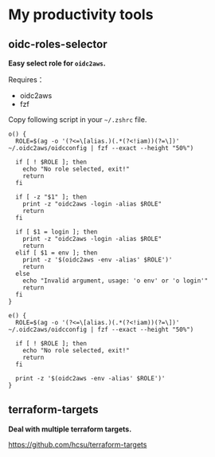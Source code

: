 # My productivity tools

## oidc-roles-selector

**Easy select role for `oidc2aws`.**

Requires：
* oidc2aws
* fzf

Copy following script in your `~/.zshrc` file.

```shell
o() {
  ROLE=$(ag -o '(?<=\[alias.)(.*(?<!iam))(?=\])' ~/.oidc2aws/oidcconfig | fzf --exact --height "50%")

  if [ ! $ROLE ]; then
    echo "No role selected, exit!"
    return
  fi
  
  if [ -z "$1" ]; then
    print -z "oidc2aws -login -alias $ROLE"
    return
  fi

  if [ $1 = login ]; then
    print -z "oidc2aws -login -alias $ROLE"
    return
  elif [ $1 = env ]; then
    print -z '$(oidc2aws -env -alias' $ROLE')'
    return
  else 
    echo "Invalid argument, usage: 'o env' or 'o login'"
    return
  fi
}

e() {
  ROLE=$(ag -o '(?<=\[alias.)(.*(?<!iam))(?=\])' ~/.oidc2aws/oidcconfig | fzf --exact --height "50%")

  if [ ! $ROLE ]; then
    echo "No role selected, exit!"
    return
  fi
  
  print -z '$(oidc2aws -env -alias' $ROLE')'
}
```

## terraform-targets

**Deal with multiple terraform targets.**

https://github.com/hcsu/terraform-targets

